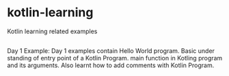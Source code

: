 # kotlin-learning
Kotlin learning related examples

##
Day 1 Example:
Day 1 examples contain Hello World program. Basic under standing of entry point of a Kotlin Program.
main function in Kotling program and its arguments. Also learnt how to add comments with Kotlin Program.